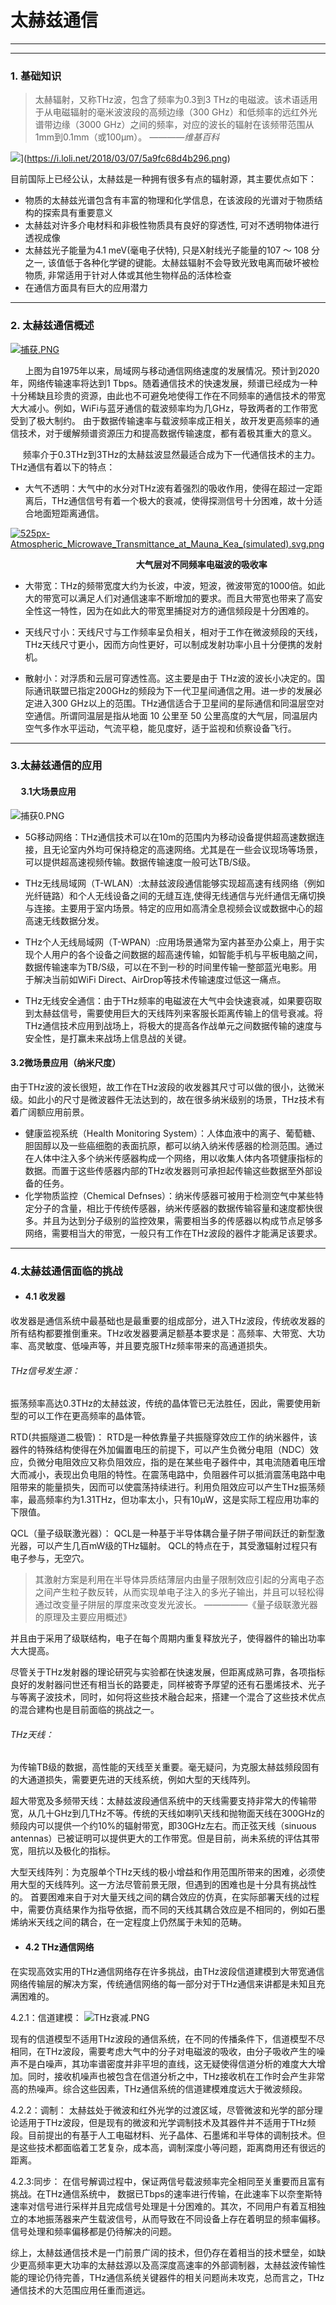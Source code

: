 **太赫兹通信**
==
***
*****

### 1.  基础知识
  >太赫辐射，又称THz波，包含了频率为0.3到3 THz的电磁波。该术语适用于从电磁辐射的毫米波波段的高频边缘（300 GHz）和低频率的远红外光谱带边缘（3000 GHz）之间的频率，对应的波长的辐射在该频带范围从1mm到0.1mm（或100μm）。       *————维基百科*

  ![](https://i.loli.net/2018/03/07/5a9fc68d4b296.png)](https://i.loli.net/2018/03/07/5a9fc68d4b296.png)

目前国际上已经公认，太赫兹是一种拥有很多有点的辐射源，其主要优点如下：
- 物质的太赫兹光谱包含有丰富的物理和化学信息，在该波段的光谱对于物质结构的探索具有重要意义
- 太赫兹对许多介电材料和非极性物质具有良好的穿透性, 可对不透明物体进行透视成像
- 太赫兹光子能量为4.1 meV(毫电子伏特), 只是X射线光子能量的107 ～ 108 分之一, 该值低于各种化学键的键能。太赫兹辐射不会导致光致电离而破坏被检物质, 非常适用于针对人体或其他生物样品的活体检查
- 在通信方面具有巨大的应用潜力
***


### 2. 太赫兹通信概述

[![捕获.PNG](https://i.loli.net/2018/03/07/5a9fcfd27f2a2.png)](https://i.loli.net/2018/03/07/5a9fcfd27f2a2.png)

  &nbsp;&nbsp;&nbsp;&nbsp;&nbsp;&nbsp;上图为自1975年以来，局域网与移动通信网络速度的发展情况。预计到2020年，网络传输速率将达到1 Tbps。随着通信技术的快速发展，频谱已经成为一种十分稀缺且珍贵的资源，由此也不可避免地使得工作在不同频率的通信技术的带宽大大减小。例如，WiFi与蓝牙通信的载波频率均为几GHz，导致两者的工作带宽受到了极大制约。
    由于数据传输速率与载波频率成正相关，故开发更高频率的通信技术，对于缓解频谱资源压力和提高数据传输速度，都有着极其重大的意义。



  &nbsp;&nbsp;&nbsp;&nbsp;&nbsp;频率介于0.3THz到3THz的太赫兹波显然最适合成为下一代通信技术的主力。THz通信有着以下的特点：
  - 大气不透明：大气中的水分对THz波有着强烈的吸收作用，使得在超过一定距离后，THz通信信号有着一个极大的衰减，使得探测信号十分困难，故十分适合地面短距离通信。

  [![525px-Atmospheric_Microwave_Transmittance_at_Mauna_Kea_(simulated).svg.png](https://i.loli.net/2018/03/07/5a9fd8d4ded80.png)](https://i.loli.net/2018/03/07/5a9fd8d4ded80.png)


   &nbsp; &nbsp; &nbsp; &nbsp; &nbsp; &nbsp; &nbsp; &nbsp; &nbsp; &nbsp;&nbsp; &nbsp; &nbsp; &nbsp; &nbsp; &nbsp; &nbsp; &nbsp; &nbsp; &nbsp; &nbsp; &nbsp; &nbsp; &nbsp; &nbsp; &nbsp;  **大气层对不同频率电磁波的吸收率**

   - 大带宽：THz的频带宽度大约为长波，中波，短波，微波带宽的1000倍。如此大的带宽可以满足人们对通信速率不断增加的要求。而且大带宽也带来了高安全性这一特性，因为在如此大的带宽里捕捉对方的通信频段是十分困难的。

   - 天线尺寸小：天线尺寸与工作频率呈负相关，相对于工作在微波频段的天线，THz天线尺寸更小，因而方向性更好，可以制成发射功率小且十分便携的发射机。

   - 散射小：对浮质和云层可穿透性高。这主要是由于 THz波的波长小决定的。国际通讯联盟已指定200GHz的频段为下一代卫星间通信之用。进一步的发展必定进入300 GHz以上的范围。THz通信适合于卫星间的星际通信和同温层空对空通信。所谓同温层是指从地面 10 公里至 50 公里高度的大气层，同温层内空气多作水平运动，气流平稳，能见度好，适于监视和侦察设备飞行。
   ******

   ### 3.太赫兹通信的应用
#### &nbsp;&nbsp;&nbsp;&nbsp;&nbsp;3.1大场景应用


![捕获0.PNG](https://i.loli.net/2018/03/09/5aa252803302a.png)

- 5G移动网络：THz通信技术可以在10m的范围内为移动设备提供超高速数据连接，且无论室内外均可保持稳定的高速网络。尤其是在一些会议现场等场景，可以提供超高速视频传输。数据传输速度一般可达TB/S级。

- THz无线局域网（T-WLAN）:太赫兹波段通信能够实现超高速有线网络（例如光纤链路）和个人无线设备之间的无缝互连,使得无线通信与光纤通信无痛切换与连接。主要用于室内场景。特定的应用如高清全息视频会议或数据中心的超高速无线数据分发。

- THz个人无线局域网（T-WPAN）:应用场景通常为室内甚至办公桌上，用于实现个人用户的各个设备之间数据的超高速传输，如智能手机与平板电脑之间，数据传输速率为TB/S级，可以在不到一秒的时间里传输一整部蓝光电影。用于解决当前如WiFi Direct、AirDrop等技术传输速度过低这一痛点。

-  THz无线安全通信：由于THz频率的电磁波在大气中会快速衰减，如果要窃取到太赫兹信号，需要使用巨大的天线阵列来客服长距离传输上的信号衰减。将THz通信技术应用到战场上，将极大的提高各作战单元之间数据传输的速度与安全性，是打赢未来战场上信息战的关键。

  ####  3.2微场景应用（纳米尺度）

  由于THz波的波长很短，故工作在THz波段的收发器其尺寸可以做的很小，达微米级。如此小的尺寸是微波器件无法达到的，故在很多纳米级别的场景，THz技术有着广阔额应用前景。
- 健康监视系统（Health Monitoring System）：人体血液中的离子、葡萄糖、胆固醇以及一些癌细胞的表面抗原，都可以纳入纳米传感器的检测范围。通过在人体中注入多个纳米传感器构成一个网络，用以收集人体内各项健康指标的数据。而置于这些传感器内部的THz收发器则可承担起传输这些数据至外部设备的任务。
- 化学物质监控（Chemical Defnses）：纳米传感器可被用于检测空气中某些特定分子的含量，相比于传统传感器，纳米传感器的数据传输容量和速度都快很多。并且为达到分子级别的监控效果，需要相当多的传感器以构成节点足够多网络，需要相当大的带宽，一般只有工作在THz波段的器件才能满足该要求。
******
 ### 4.太赫兹通信面临的挑战
  - #### 4.1 收发器
  收发器是通信系统中最基础也是最重要的组成部分，进入THz波段，传统收发器的所有结构都要推倒重来。THz收发器要满足额基本要求是：高频率、大带宽、大功率、高灵敏度、低噪声等，并且要克服THz频率带来的高通道损失。
  ###### THz信号发生源：
振荡频率高达0.3THz的太赫兹波，传统的晶体管已无法胜任，因此，需要使用新型的可以工作在更高频率的晶体管。

   RTD(共振隧道二极管)：
  RTD是一种依靠量子共振隧穿效应工作的纳米器件，该器件的特殊结构使得在外加偏置电压的前提下，可以产生负微分电阻（NDC）效应，负微分电阻效应又称负阻效应，指的是在某些电子器件中，其电流随着电压增大而减小，表现出负电阻的特性。在震荡电路中，负阻器件可以抵消震荡电路中电阻带来的能量损失，因而可以使震荡持续进行。利用负阻效应可以产生THz振荡频率，最高频率约为1.31THz，但功率太小，只有10μW，这是实际工程应用功率的下限值。

 QCL（量子级联激光器）：
 QCL是一种基于半导体耦合量子阱子带间跃迁的新型激光器，可以产生几百mW级的THz辐射。
 QCL的特点在于，其受激辐射过程只有电子参与，无空穴。
  >其激射方案是利用在半导体异质结薄层内由量子限制效应引起的分离电子态之间产生粒子数反转，从而实现单电子注入的多光子输出，并且可以轻松得通过改变量子阱层的厚度来改变发光波长。        —————《量子级联激光器的原理及主要应用概述》

  并且由于采用了级联结构，电子在每个周期内重复释放光子，使得器件的输出功率大大提高。

  尽管关于THz发射器的理论研究与实验都在快速发展，但距离成熟可靠，各项指标良好的发射器问世还有相当长的路要走，同样被寄予厚望的还有石墨烯技术、光子与等离子波技术，同时，如何将这些技术融合起来，搭建一个混合了这些技术优点的混合建构也是目前面临的挑战之一。

  ###### THz天线：
  为传输TB级的数据，高性能的天线至关重要。毫无疑问，为克服太赫兹频段固有的大通道损失，需要更先进的天线系统，例如大型的天线阵列。

  超大带宽及多频带天线：太赫兹波段通信系统中的天线需要支持非常大的传输带宽，从几十GHz到几THz不等。传统的天线如喇叭天线和抛物面天线在300GHz的频段内可以提供一个约10%的辐射带宽，即30GHz左右。而正弦天线（sinuous antennas）已被证明可以提供更大的工作带宽。但是目前，尚未系统的评估其带宽，阻抗以及极化的指标。

  大型天线阵列：为克服单个THz天线的极小增益和作用范围所带来的困难，必须使用大型的天线阵列。这一方法尽管前景无限，但遇到的困难也是十分具有挑战性的。
  首要困难来自于对大量天线之间的耦合效应的仿真，在实际部署天线的过程中，需要仿真结果作为指导依据，而不同的天线其耦合效应是不相同的，例如石墨烯纳米天线之间的耦合，在一定程度上仍然属于未知的范畴。

  - ####  4.2  THz通信网络
  在实现高效实用的THz通信网络存在许多挑战，由THz波段信道建模到大带宽通信网络传输层的解决方案，传统通信网络的每一部分对于THz通信来讲都是未知且充满困难的。

 4.2.1：信道建模：
  ![THz衰减.PNG](https://i.loli.net/2018/03/26/5ab8dec46df84.png)

  现有的信道模型不适用THz波段的通信系统，在不同的传播条件下，信道模型不尽相同，在THz波段，需要考虑大气中的分子对电磁波的吸收，由分子吸收产生的噪声不是白噪声，其功率谱密度并非平坦的直线，这无疑使得信道分析的难度大大增加。同时，接收机噪声也被包含在信道分析之中，THz接收机在工作时会产生非常高的热噪声。综合这些因素，THz通信系统的信道建模难度远大于微波频段。

 4.2.2：调制：
     太赫兹处于微波和红外光学的过渡区域，尽管微波和光学的部分理论适用于THz波段，但是现有的微波和光学调制技术及其器件并不适用于THz频段。目前提出的有基于人工电磁材料、光子晶体、石墨烯和半导体的调制技术。但是这些技术都面临着工艺复杂，成本高，调制深度小等问题，距离商用还有很远的距离。

4.2.3:同步：
在信号解调过程中，保证两信号载波频率完全相同至关重要而且富有挑战。在THz通信系统中， 数据已Tbps的速率进行传输，在此速率下以奈奎斯特速率对信号进行采样并且完成信号处理是十分困难的。其次，不同用户有着互相独立的本地振荡器来产生载波信号，从而导致在不同设备上存在着明显的频率偏移。信号处理和频率偏移都是仍待解决的问题。


  综上，太赫兹通信技术是一门前景广阔的技术，但仍存在着相当的技术壁垒，如缺少更高频率更大功率的太赫兹源以及高深度高速率的外部调制器，太赫兹波传输性能的理论仍待完善，THz通信系统关键器件的相关问题尚未攻克，总而言之，THz通信技术的大范围应用任重而道远。
